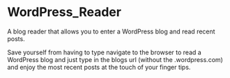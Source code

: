 # WordPress_Reader
A blog reader that allows you to enter a WordPress blog and read recent posts.

Save yourself from having to type navigate to the browser to read a WordPress blog and just type in the blogs url (without the .wordpress.com) and enjoy the most recent posts at the touch of your finger tips.

